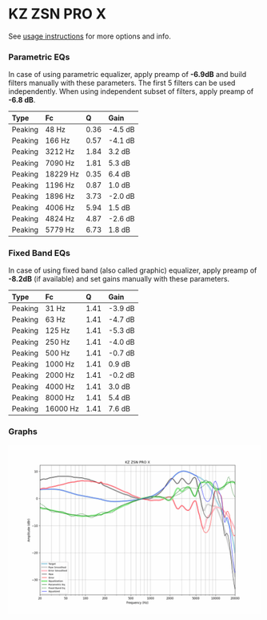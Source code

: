 # KZ ZSN PRO X
See [usage instructions](https://github.com/jaakkopasanen/AutoEq#usage) for more options and info.

### Parametric EQs
In case of using parametric equalizer, apply preamp of **-6.9dB** and build filters manually
with these parameters. The first 5 filters can be used independently.
When using independent subset of filters, apply preamp of **-6.8 dB**.

| Type    | Fc       |    Q | Gain    |
|:--------|:---------|:-----|:--------|
| Peaking | 48 Hz    | 0.36 | -4.5 dB |
| Peaking | 166 Hz   | 0.57 | -4.1 dB |
| Peaking | 3212 Hz  | 1.84 | 3.2 dB  |
| Peaking | 7090 Hz  | 1.81 | 5.3 dB  |
| Peaking | 18229 Hz | 0.35 | 6.4 dB  |
| Peaking | 1196 Hz  | 0.87 | 1.0 dB  |
| Peaking | 1896 Hz  | 3.73 | -2.0 dB |
| Peaking | 4006 Hz  | 5.94 | 1.5 dB  |
| Peaking | 4824 Hz  | 4.87 | -2.6 dB |
| Peaking | 5779 Hz  | 6.73 | 1.8 dB  |

### Fixed Band EQs
In case of using fixed band (also called graphic) equalizer, apply preamp of **-8.2dB**
(if available) and set gains manually with these parameters.

| Type    | Fc       |    Q | Gain    |
|:--------|:---------|:-----|:--------|
| Peaking | 31 Hz    | 1.41 | -3.9 dB |
| Peaking | 63 Hz    | 1.41 | -4.7 dB |
| Peaking | 125 Hz   | 1.41 | -5.3 dB |
| Peaking | 250 Hz   | 1.41 | -4.0 dB |
| Peaking | 500 Hz   | 1.41 | -0.7 dB |
| Peaking | 1000 Hz  | 1.41 | 0.9 dB  |
| Peaking | 2000 Hz  | 1.41 | -0.2 dB |
| Peaking | 4000 Hz  | 1.41 | 3.0 dB  |
| Peaking | 8000 Hz  | 1.41 | 5.4 dB  |
| Peaking | 16000 Hz | 1.41 | 7.6 dB  |

### Graphs
![](./KZ%20ZSN%20PRO%20X.png)